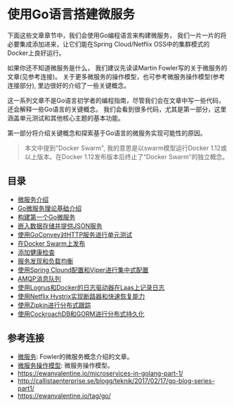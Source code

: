 使用Go语言搭建微服务
==================
下面这些文章章节中，我们会使用Go编程语言来构建微服务， 我们一片一片的将必要集成添加进来，让它们能在Spring Cloud/Netflix OSS中的集群模式的Docker上良好运行。

如果你还不知道微服务是什么， 我们建议先读读Martin Fowler写的关于微服务的文章(见参考连接)。 关于更多微服务的操作模型，也可参考微服务操作模型(参考连接部分), 里边很好的介绍了一些关键概念。

这一系列文章不是Go语言初学者的编程指南，尽管我们会在文章中写一些代码，还会解释一些Go语言的关键概念。 我们会看到很多代码，尤其是第一部分，这里涵盖单元测试和其他核心主题的基本功能。

第一部分将介绍关键概念和探索基于Go语言的微服务实现可能性的原因。

> 本文中提到"Docker Swarm", 我的意思是以swarm模型运行Docker 1.12或以上版本。在Docker 1.12发布版本后终止了“Docker Swarm”的独立概念。

## 目录

- [微服务介绍](intro.md)
- [Go微服务理论基础介绍](1.md)
- [构建第一个Go微服务](2.md)
- [嵌入数据存储并提供JSON服务](3.md)
- [使用GoConvey对HTTP服务进行单元测试](4.md)
- [在Docker Swarm上发布](5.md)
- [添加健康检查](6.md)
- [服务发现和负载均衡](7.md)
- [使用Spring Clound配置和Viper进行集中式配置](8.md)
- [AMQP消息队列](9.md)
- [使用Logrus和Docker的日志驱动器在Laas上记录日志](10.md)
- [使用Netflix Hystrix实现断路器和快速恢复能力](11.md)
- [使用Zipkin进行分布式跟踪](12.md)
- [使用CockroachDB和GORM进行分布式持久化](13.md)

## 参考连接
- [微服务](https://martinfowler.com/articles/microservices.html#Battle-testedStandardsAndEnforcedStandards): Fowler的微服务概念介绍的文章。
- [微服务操作模型](http://callistaenterprise.se/blogg/teknik/2015/03/25/an-operations-model-for-microservices/): 微服务操作模型。
- https://ewanvalentine.io/microservices-in-golang-part-1/
- http://callistaenterprise.se/blogg/teknik/2017/02/17/go-blog-series-part1/
- https://ewanvalentine.io/tag/go/
